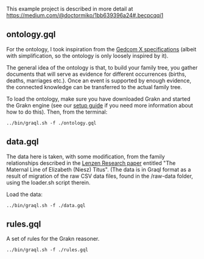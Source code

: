 This example project is described in more detail at https://medium.com/@doctormiko/1bb639396a24#.becpcqqi1


## ontology.gql
   
For the ontology, I took inspiration from the [Gedcom X specifications](http://www.gedcomx.org) (albeit with simplification, so the ontology is only loosely inspired by it).
    
The general idea of the ontology is that, to build your family tree, you gather documents that will serve as evidence for different occurrences (births, deaths, marriages etc.). Once an event is supported by enough evidence, the connected knowledge can be transferred to the actual family tree. 

To load the ontology, make sure you have downloaded Grakn and started the Grakn engine (see our [setup guide](https://grakn.ai/pages/documentation/get-started/setup-guide.html) if you need more information about how to do this). Then, from the terminal: 

```
../bin/graql.sh -f ./ontology.gql
```

## data.gql
   
The data here is taken, with some modification, from the family relationships described in the [Lenzen Research paper](http://www.lenzenresearch.com/titusnarrlineage.pdf) entitled "The Maternal Line of Elizabeth (Niesz) Titus". (The data is in Graql format as a result of migration of the raw CSV data files, found in the /raw-data folder, using the loader.sh script therein.

Load the data:
```
../bin/graql.sh -f ./data.gql
```


## rules.gql

A set of rules for the Grakn reasoner.

```
../bin/graql.sh -f ./rules.gql
```